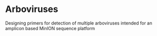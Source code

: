 # Arboviruses
Designing primers for detection of multiple arboviruses intended for an amplicon based MinION sequence platform
